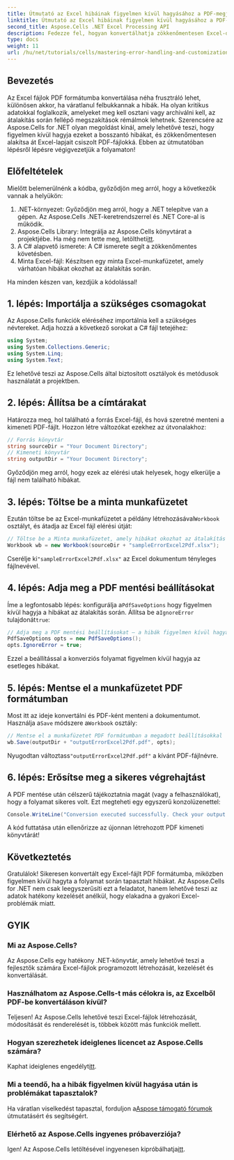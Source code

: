 ```yaml
---
title: Útmutató az Excel hibáinak figyelmen kívül hagyásához a PDF-megjelenítéshez
linktitle: Útmutató az Excel hibáinak figyelmen kívül hagyásához a PDF-megjelenítéshez
second_title: Aspose.Cells .NET Excel Processing API
description: Fedezze fel, hogyan konvertálhatja zökkenőmentesen Excel-dokumentumait PDF-be az Aspose.Cells for .NET segítségével, miközben elkerüli a hibákat az átalakítási folyamat során. Ez a lépésenkénti útmutató világos utasításokat és alapvető kódrészleteket tartalmaz.
type: docs
weight: 11
url: /hu/net/tutorials/cells/mastering-error-handling-and-customization/guide-ignore-errors-in-excel/
---
```

## Bevezetés

Az Excel fájlok PDF formátumba konvertálása néha frusztráló lehet, különösen akkor, ha váratlanul felbukkannak a hibák. Ha olyan kritikus adatokkal foglalkozik, amelyeket meg kell osztani vagy archiválni kell, az átalakítás során fellépő megszakítások rémálmok lehetnek. Szerencsére az Aspose.Cells for .NET olyan megoldást kínál, amely lehetővé teszi, hogy figyelmen kívül hagyja ezeket a bosszantó hibákat, és zökkenőmentesen alakítsa át Excel-lapjait csiszolt PDF-fájlokká. Ebben az útmutatóban lépésről lépésre végigvezetjük a folyamaton!

## Előfeltételek

Mielőtt belemerülnénk a kódba, győződjön meg arról, hogy a következők vannak a helyükön:

1. .NET-környezet: Győződjön meg arról, hogy a .NET telepítve van a gépen. Az Aspose.Cells .NET-keretrendszerrel és .NET Core-al is működik.
2. Aspose.Cells Library: Integrálja az Aspose.Cells könyvtárat a projektjébe. Ha még nem tette meg, letöltheti[itt](https://releases.aspose.com/cells/net/).
3. A C# alapvető ismerete: A C# ismerete segít a zökkenőmentes követésben.
4. Minta Excel-fájl: Készítsen egy minta Excel-munkafüzetet, amely várhatóan hibákat okozhat az átalakítás során.

Ha minden készen van, kezdjük a kódolással!

## 1. lépés: Importálja a szükséges csomagokat

Az Aspose.Cells funkciók eléréséhez importálnia kell a szükséges névtereket. Adja hozzá a következő sorokat a C# fájl tetejéhez:

```csharp
using System;
using System.Collections.Generic;
using System.Linq;
using System.Text;
```

Ez lehetővé teszi az Aspose.Cells által biztosított osztályok és metódusok használatát a projektben.

## 2. lépés: Állítsa be a címtárakat

Határozza meg, hol található a forrás Excel-fájl, és hová szeretné menteni a kimeneti PDF-fájlt. Hozzon létre változókat ezekhez az útvonalakhoz:

```csharp
// Forrás könyvtár
string sourceDir = "Your Document Directory";
// Kimeneti könyvtár
string outputDir = "Your Document Directory";
```

Győződjön meg arról, hogy ezek az elérési utak helyesek, hogy elkerülje a fájl nem található hibákat.

## 3. lépés: Töltse be a minta munkafüzetet

Ezután töltse be az Excel-munkafüzetet a példány létrehozásával`Workbook` osztályt, és átadja az Excel fájl elérési útját:

```csharp
// Töltse be a Minta munkafüzetet, amely hibákat okozhat az átalakítás során
Workbook wb = new Workbook(sourceDir + "sampleErrorExcel2Pdf.xlsx");
```

 Cserélje ki`"sampleErrorExcel2Pdf.xlsx"` az Excel dokumentum tényleges fájlnevével.

## 4. lépés: Adja meg a PDF mentési beállításokat

 Íme a legfontosabb lépés: konfigurálja a`PdfSaveOptions` hogy figyelmen kívül hagyja a hibákat az átalakítás során. Állítsa be a`IgnoreError` tulajdonát`true`:

```csharp
// Adja meg a PDF mentési beállításokat – a hibák figyelmen kívül hagyása
PdfSaveOptions opts = new PdfSaveOptions();
opts.IgnoreError = true;
```

Ezzel a beállítással a konverziós folyamat figyelmen kívül hagyja az esetleges hibákat.

## 5. lépés: Mentse el a munkafüzetet PDF formátumban

 Most itt az ideje konvertálni és PDF-ként menteni a dokumentumot. Használja a`Save` módszere a`Workbook` osztály:

```csharp
// Mentse el a munkafüzetet PDF formátumban a megadott beállításokkal
wb.Save(outputDir + "outputErrorExcel2Pdf.pdf", opts);
```

 Nyugodtan változtass`"outputErrorExcel2Pdf.pdf"` a kívánt PDF-fájlnévre.

## 6. lépés: Erősítse meg a sikeres végrehajtást

A PDF mentése után célszerű tájékoztatnia magát (vagy a felhasználókat), hogy a folyamat sikeres volt. Ezt megteheti egy egyszerű konzolüzenettel:

```csharp
Console.WriteLine("Conversion executed successfully. Check your output directory for the PDF.");
```

A kód futtatása után ellenőrizze az újonnan létrehozott PDF kimeneti könyvtárát!

## Következtetés

Gratulálok! Sikeresen konvertált egy Excel-fájlt PDF formátumba, miközben figyelmen kívül hagyta a folyamat során tapasztalt hibákat. Az Aspose.Cells for .NET nem csak leegyszerűsíti ezt a feladatot, hanem lehetővé teszi az adatok hatékony kezelését anélkül, hogy elakadna a gyakori Excel-problémák miatt.

## GYIK

### Mi az Aspose.Cells?

Az Aspose.Cells egy hatékony .NET-könyvtár, amely lehetővé teszi a fejlesztők számára Excel-fájlok programozott létrehozását, kezelését és konvertálását.

### Használhatom az Aspose.Cells-t más célokra is, az Excelből PDF-be konvertáláson kívül?

Teljesen! Az Aspose.Cells lehetővé teszi Excel-fájlok létrehozását, módosítását és renderelését is, többek között más funkciók mellett.

### Hogyan szerezhetek ideiglenes licencet az Aspose.Cells számára?

 Kaphat ideiglenes engedélyt[itt](https://purchase.aspose.com/temporary-license/).

### Mi a teendő, ha a hibák figyelmen kívül hagyása után is problémákat tapasztalok?

 Ha váratlan viselkedést tapasztal, forduljon a[Aspose támogató fórumok](https://forum.aspose.com/c/cells/9) útmutatásért és segítségért.

### Elérhető az Aspose.Cells ingyenes próbaverziója?

 Igen! Az Aspose.Cells letöltésével ingyenesen kipróbálhatja[itt](https://releases.aspose.com/).